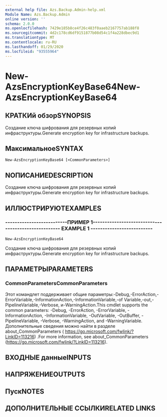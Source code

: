 ```yaml
---
external help file: Azs.Backup.Admin-help.xml
Module Name: Azs.Backup.Admin
online version: ''
schema: 2.0.0
ms.openlocfilehash: 7429e185b8ce4f26c483f0aaeb2167757ab188f8
ms.sourcegitcommit: 4d2c178cd6df9151877b08d54c1f4a228dbec9d1
ms.translationtype: MT
ms.contentlocale: ru-RU
ms.lasthandoff: 01/29/2020
ms.locfileid: "93555964"
---
```

# <span data-ttu-id="b77f1-101">New-AzsEncryptionKeyBase64</span><span class="sxs-lookup"><span data-stu-id="b77f1-101">New-AzsEncryptionKeyBase64</span></span>

## <span data-ttu-id="b77f1-102">КРАТКИй обзор</span><span class="sxs-lookup"><span data-stu-id="b77f1-102">SYNOPSIS</span></span>
<span data-ttu-id="b77f1-103">Создание ключа шифрования для резервных копий инфраструктуры.</span><span class="sxs-lookup"><span data-stu-id="b77f1-103">Generate encryption key for infrastructure backups.</span></span>

## <span data-ttu-id="b77f1-104">Максимальное</span><span class="sxs-lookup"><span data-stu-id="b77f1-104">SYNTAX</span></span>

```
New-AzsEncryptionKeyBase64 [<CommonParameters>]
```

## <span data-ttu-id="b77f1-105">NОПИСАНИЕ</span><span class="sxs-lookup"><span data-stu-id="b77f1-105">DESCRIPTION</span></span>
<span data-ttu-id="b77f1-106">Создание ключа шифрования для резервных копий инфраструктуры.</span><span class="sxs-lookup"><span data-stu-id="b77f1-106">Generate encryption key for infrastructure backups.</span></span>

## <span data-ttu-id="b77f1-107">ИЛЛЮСТРИРУЮТ</span><span class="sxs-lookup"><span data-stu-id="b77f1-107">EXAMPLES</span></span>

### <span data-ttu-id="b77f1-108">--------------------------ПРИМЕР 1--------------------------</span><span class="sxs-lookup"><span data-stu-id="b77f1-108">-------------------------- EXAMPLE 1 --------------------------</span></span>
```
New-AzsEncryptionKeyBase64
```

<span data-ttu-id="b77f1-109">Создание ключа шифрования для резервных копий инфраструктуры.</span><span class="sxs-lookup"><span data-stu-id="b77f1-109">Generate encryption key for infrastructure backups.</span></span>

## <span data-ttu-id="b77f1-110">ПАРАМЕТРЫ</span><span class="sxs-lookup"><span data-stu-id="b77f1-110">PARAMETERS</span></span>

### <span data-ttu-id="b77f1-111">CommonParameters</span><span class="sxs-lookup"><span data-stu-id="b77f1-111">CommonParameters</span></span>
<span data-ttu-id="b77f1-112">Этот командлет поддерживает общие параметры:-Debug,-ErrorAction,-ErrorVariable,-InformationAction,-InformationVariable,-of Variable,-out,-PipelineVariable,-Verbose, и-WarningAction.</span><span class="sxs-lookup"><span data-stu-id="b77f1-112">This cmdlet supports the common parameters: -Debug, -ErrorAction, -ErrorVariable, -InformationAction, -InformationVariable, -OutVariable, -OutBuffer, -PipelineVariable, -Verbose, -WarningAction, and -WarningVariable.</span></span> <span data-ttu-id="b77f1-113">Дополнительные сведения можно найти в разделе about_CommonParameters ( https://go.microsoft.com/fwlink/?LinkID=113216) .</span><span class="sxs-lookup"><span data-stu-id="b77f1-113">For more information, see about_CommonParameters (https://go.microsoft.com/fwlink/?LinkID=113216).</span></span>

## <span data-ttu-id="b77f1-114">ВХОДНЫЕ данные</span><span class="sxs-lookup"><span data-stu-id="b77f1-114">INPUTS</span></span>

## <span data-ttu-id="b77f1-115">НАПРЯЖЕНИЕ</span><span class="sxs-lookup"><span data-stu-id="b77f1-115">OUTPUTS</span></span>

## <span data-ttu-id="b77f1-116">Пуск</span><span class="sxs-lookup"><span data-stu-id="b77f1-116">NOTES</span></span>

## <span data-ttu-id="b77f1-117">ДОПОЛНИТЕЛЬНЫЕ ССЫЛКИ</span><span class="sxs-lookup"><span data-stu-id="b77f1-117">RELATED LINKS</span></span>

